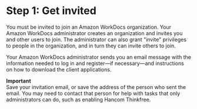 # Step 1: Get invited<a name="get_invited"></a>

You must be invited to join an Amazon WorkDocs organization\. Your Amazon WorkDocs administrator creates an organization and invites you and other users to join\. The administrator can also grant "invite" privileges to people in the organization, and in turn they can invite others to join\. 

Your Amazon WorkDocs administrator sends you an email message with the information needed to log in and register—if necessary—and instructions on how to download the client applications\.

**Important**  
Save your invitation email, or save the address of the person who sent the email\. You may need to contact that person for help with tasks that only administrators can do, such as enabling Hancom Thinkfree\.